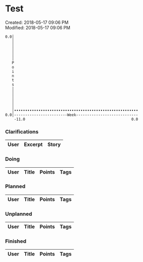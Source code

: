 # Test
  
Created: 2018-05-17 09:06 PM  
Modified: 2018-05-17 09:06 PM  

```
0.0│                                                        
   │                                                        
   │                                                        
   │                                                        
   │                                                        
   │                                                        
   P                                                        
   o                                                        
   i                                                        
   n                                                        
   t                                                        
   s                                                        
   │                                                        
   │                                                        
   │                                                        
   │                                                        
   │                                                        
   │••••••••••••••••••••••••••••••••••••••••••••••••••••••••
0.0│------------------------Week----------------------------
    -11.0                                                0.0

```
### Clarifications
| User | Excerpt | Story |
|---|---|---|

### Doing
| User | Title | Points | Tags |
|---|---|:---:|---|

### Planned
| User | Title | Points | Tags |
|---|---|:---:|---|

### Unplanned
| User | Title | Points | Tags |
|---|---|:---:|---|

### Finished
| User | Title | Points | Tags |
|---|---|:---:|---|
